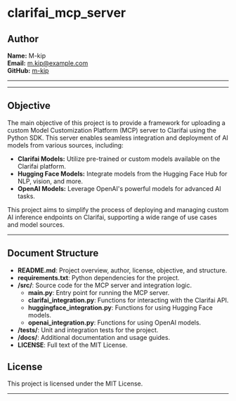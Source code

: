 # clarifai_mcp_server

## Author

**Name:** M-kip  
**Email:** m.kip@example.com  
**GitHub:** [m-kip](https://github.com/m-kip)

---

---

## Objective

The main objective of this project is to provide a framework for uploading a custom Model Customization Platform (MCP) server to Clarifai using the Python SDK. This server enables seamless integration and deployment of AI models from various sources, including:

- **Clarifai Models:** Utilize pre-trained or custom models available on the Clarifai platform.
- **Hugging Face Models:** Integrate models from the Hugging Face Hub for NLP, vision, and more.
- **OpenAI Models:** Leverage OpenAI's powerful models for advanced AI tasks.

This project aims to simplify the process of deploying and managing custom AI inference endpoints on Clarifai, supporting a wide range of use cases and model sources.

---

## Document Structure

- **README.md**: Project overview, author, license, objective, and structure.
- **requirements.txt**: Python dependencies for the project.
- **/src/**: Source code for the MCP server and integration logic.
    - **main.py**: Entry point for running the MCP server.
    - **clarifai_integration.py**: Functions for interacting with the Clarifai API.
    - **huggingface_integration.py**: Functions for using Hugging Face models.
    - **openai_integration.py**: Functions for using OpenAI models.
- **/tests/**: Unit and integration tests for the project.
- **/docs/**: Additional documentation and usage guides.
- **LICENSE**: Full text of the MIT License.
## License

This project is licensed under the MIT License.

---
